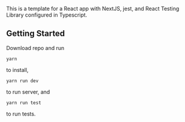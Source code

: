 This is a template for a React app with NextJS, jest, and React Testing Library configured in Typescript. 

## Getting Started

Download repo and run 
```
yarn
```
to install, 
```
yarn run dev
```
to run server, and 
```
yarn run test
```
to run tests. 
